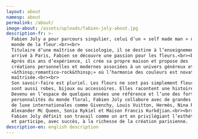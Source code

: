 ```yaml
---
layout: about
namesp: about
permalink: /about/
image-about: /assets/uploads/fabien-joly-about.jpg
description-fr: >-
  Fabien Joly a pour parcours singulier, celui d’un « self made man » dans le
  monde de la fleur.<br><br>
  Titulaire d’une maîtrise de sociologie, il se destine à l’enseignement. Mais
  arrivé à Paris, Fabien se découvre une passion pour les fleurs.<br><br>
  Après dix ans d’expérience, il crée sa propre maison et propose des
  créations personnelles et modernes associées à un univers généreux et
  «&thinsp;romantico-rock&thinsp;» où l’harmonie des couleurs est novatrice et
  maîtrisée.<br><br>
  Son savoir-faire est pluriel. Les fleurs ne sont pas simplement fleurs, elles
  sont aussi robes, bijoux ou accessoires. Elles racontent une histoire…<br><br>
  Devenu en l’espace de quelques années une référence et l’une des fortes
  personnalités du monde floral, Fabien Joly collabore avec de grandes maisons
  de luxe internationales comme Givenchy, Louis Vuitton, Hermès, Nina Ricci,
  Alexander Mc Queen, Sonia Rykiel et Maison Francis Kurkdjian.<br><br>
  Fabien Joly définit son travail comme un art en privilégiant l’esthétique
  et participe, avec succès, à la richesse de la création parisienne.
description-en: english description
---
```

